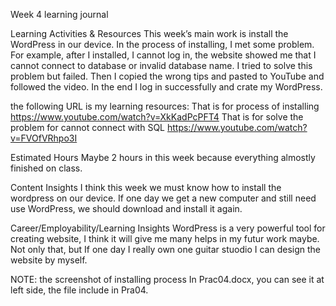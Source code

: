 Week 4 learning journal

Learning Activities & Resources
This week’s main work is install the WordPress in our device.
In the process of installing, I met some problem. For example, after I installed, I cannot log in, the website showed me that I cannot connect to database or invalid database name. I tried to solve this problem but failed. Then I copied the wrong tips and pasted to YouTube and followed the video. In the end I log in successfully and crate my WordPress.

the following URL is my learning resources:
That is for process of installing
https://www.youtube.com/watch?v=XkKadPcPFT4
That is for solve the problem for cannot connect with SQL
https://www.youtube.com/watch?v=FVOfVRhpo3I

Estimated Hours
Maybe 2 hours in this week because everything almostly finished on class. 

Content Insights
I think this week we must know how to install the wordpress on our device. If one day we get a new computer and still need use WordPress, we should download and install it again.

Career/Employability/Learning Insights
WordPress is a very powerful tool for creating website, I think it will give me many helps in my futur work maybe. Not only that, but If one day I really own one guitar stuodio I can design the website by myself. 

NOTE: the screenshot of installing process In Prac04.docx, you can see it at left side, the file include in Pra04.
